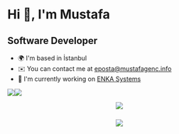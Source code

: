 # Hi 👋, I'm Mustafa

## Software Developer

-   🌍 I'm based in İstanbul
-   ✉️ You can contact me at [eposta@mustafagenc.info](mailto:eposta@mustafagenc.info)
-   🚀 I'm currently working on [ENKA Systems](https://www.enkasystems.com/solutions/egem-global-equipment-management-system/)

<a href="https://www.twitter.com/mustafagenc" target="_blank" rel="noreferrer"><img
src="https://img.shields.io/twitter/follow/mustafagenc?logo=twitter&style=for-the-badge&color=0891b2&labelColor=1c1917"
/></a><a href="https://www.github.com/mustafagenc" target="_blank" rel="noreferrer"><img
src="https://img.shields.io/github/followers/mustafagenc?logo=github&style=for-the-badge&color=0891b2&labelColor=1c1917" /></a>

<div align="center">
  <img src="https://raw.githubusercontent.com/mustafagenc/mustafagenc/output/github-contribution-grid-snake.svg" />
</div>

###

<div align="center">
  <img src="https://visitor-badge.laobi.icu/badge?page_id=mustafagenc.mustafagenc&"  />
</div>

###
